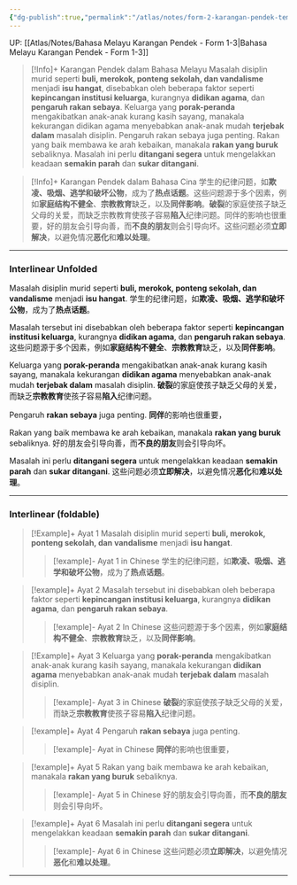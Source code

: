 ```yaml
---
{"dg-publish":true,"permalink":"/atlas/notes/form-2-karangan-pendek-tema-04-disiplin-murid-murid/"}
---
```


UP: [[Atlas/Notes/Bahasa Melayu Karangan Pendek - Form 1-3\|Bahasa Melayu Karangan Pendek - Form 1-3]]

> [!Info]+ Karangan Pendek dalam Bahasa Melayu
> Masalah disiplin murid seperti **buli, merokok, ponteng sekolah, dan vandalisme** menjadi **isu hangat**, disebabkan oleh beberapa faktor seperti **kepincangan institusi keluarga**, kurangnya **didikan agama**, dan **pengaruh rakan sebaya**. Keluarga yang **porak-peranda** mengakibatkan anak-anak kurang kasih sayang, manakala kekurangan didikan agama menyebabkan anak-anak mudah **terjebak dalam** masalah disiplin. Pengaruh rakan sebaya juga penting. Rakan yang baik membawa ke arah kebaikan, manakala **rakan yang buruk** sebaliknya. Masalah ini perlu **ditangani segera** untuk mengelakkan keadaan **semakin parah** dan **sukar ditangani**.

> [!Info]+ Karangan Pendek dalam Bahasa Cina
> 学生的纪律问题，如**欺凌、吸烟、逃学和破坏公物**，成为了**热点话题**。这些问题源于多个因素，例如**家庭结构不健全**、**宗教教育**缺乏，以及**同伴影响**。**破裂**的家庭使孩子缺乏父母的关爱，而缺乏宗教教育使孩子容易**陷入**纪律问题。同伴的影响也很重要，好的朋友会引导向善，而**不良的朋友**则会引导向坏。这些问题必须**立即解决**，以避免情况**恶化**和**难以处理**。

---
### Interlinear Unfolded
Masalah disiplin murid seperti **buli, merokok, ponteng sekolah, dan vandalisme** menjadi **isu hangat**. 
学生的纪律问题，如**欺凌、吸烟、逃学和破坏公物**，成为了**热点话题**。

Masalah tersebut ini disebabkan oleh beberapa faktor seperti **kepincangan institusi keluarga**, kurangnya **didikan agama**, dan **pengaruh rakan sebaya**. 
这些问题源于多个因素，例如**家庭结构不健全**、**宗教教育**缺乏，以及**同伴影响**。

Keluarga yang **porak-peranda** mengakibatkan anak-anak kurang kasih sayang, manakala kekurangan **didikan agama** menyebabkan anak-anak mudah **terjebak dalam** masalah disiplin. 
**破裂**的家庭使孩子缺乏父母的关爱，而缺乏**宗教教育**使孩子容易**陷入**纪律问题。

Pengaruh **rakan sebaya** juga penting. 
**同伴**的影响也很重要，

Rakan yang baik membawa ke arah kebaikan, manakala **rakan yang buruk** sebaliknya. 
好的朋友会引导向善，而**不良的朋友**则会引导向坏。

Masalah ini perlu **ditangani segera** untuk mengelakkan keadaan **semakin parah** dan **sukar ditangani**.
这些问题必须**立即解决**，以避免情况**恶化**和**难以处理**。

---
### Interlinear (foldable)

> [!Example]+ Ayat 1 
> Masalah disiplin murid seperti **buli, merokok, ponteng sekolah, dan vandalisme** menjadi **isu hangat**. 
> > [!example]- Ayat 1 in Chinese
> > 学生的纪律问题，如**欺凌、吸烟、逃学和破坏公物**，成为了**热点话题**。

> [!example]+ Ayat 2
> Masalah tersebut ini disebabkan oleh beberapa faktor seperti **kepincangan institusi keluarga**, kurangnya **didikan agama**, dan **pengaruh rakan sebaya**. 
> > [!example]- Ayat 2 In Chinese
> > 这些问题源于多个因素，例如**家庭结构不健全**、**宗教教育**缺乏，以及**同伴影响**。

> [!Example]+ Ayat 3 
> Keluarga yang **porak-peranda** mengakibatkan anak-anak kurang kasih sayang, manakala kekurangan **didikan agama** menyebabkan anak-anak mudah **terjebak dalam** masalah disiplin. 
> > [!example]- Ayat 3 in Chinese
> > **破裂**的家庭使孩子缺乏父母的关爱，而缺乏**宗教教育**使孩子容易**陷入**纪律问题。

> [!example]+ Ayat 4
> Pengaruh **rakan sebaya** juga penting. 
> > [!example]- Ayat in Chinese
> > **同伴**的影响也很重要，

> [!example]+ Ayat 5
> Rakan yang baik membawa ke arah kebaikan, manakala **rakan yang buruk** sebaliknya. 
> > [!example]- Ayat 5 in Chinese
> > 好的朋友会引导向善，而**不良的朋友**则会引导向坏。

> [!example]+ Ayat 6
> Masalah ini perlu **ditangani segera** untuk mengelakkan keadaan **semakin parah** dan **sukar ditangani**.
> > [!example]- Ayat 6 in Chinese
> > 这些问题必须**立即解决**，以避免情况**恶化**和**难以处理**。

---
